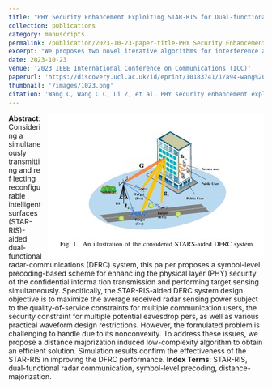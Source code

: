 ```yaml
---
title: "PHY Security Enhancement Exploiting STAR-RIS for Dual-functional Radar-Communication "
collection: publications
category: manuscripts
permalink: /publication/2023-10-23-paper-title-PHY Security Enhancement Exploiting STAR-RIS for Dual-functional Radar-Communication.md
excerpt: "We proposes two novel iterative algorithms for interference alignment (IA) with symbol extensions in MIMO interference channels. The first algorithm minimizes the maximum per-user mean square error (MSE) while preserving the dimensionality of the desired signal. The second algorithm maximizes each receiver’s SINR while preserving the dimensionality of the desired signal."
date: 2023-10-23
venue: '2023 IEEE International Conference on Communications (ICC)'
paperurl: 'https://discovery.ucl.ac.uk/id/eprint/10183741/1/a94-wang%20final.pdf'
thumbnail: '/images/1023.png'
citation: 'Wang C, Wang C C, Li Z, et al. PHY security enhancement exploiting STAR-RIS for dual-functional radar-communication[C]//2023 IEEE International Conference on Communications Workshops (ICC Workshops). IEEE, 2023: 562-567.'
---
```

<img src="/images/1023.png"  style="float: right; margin-left: 10px;">


**Abstract**: Considering a simultaneously transmitting and re f lecting reconfigurable intelligent surfaces (STAR-RIS)-aided dual-functional radar-communications (DFRC) system, this pa per proposes a symbol-level precoding-based scheme for enhanc ing the physical layer (PHY) security of the confidential informa tion transmission and performing target sensing simultaneously. Specifically, the STAR-RIS-aided DFRC system design objective is to maximize the average received radar sensing power subject to the quality-of-service constraints for multiple communication users, the security constraint for multiple potential eavesdrop pers, as well as various practical waveform design restrictions. However, the formulated problem is challenging to handle due to its nonconvexity. To address these issues, we propose a distance majorization induced low-complexity algorithm to obtain an efficient solution. Simulation results confirm the effectiveness of the STAR-RIS in improving the DFRC performance.
**Index Terms**: STAR-RIS, dual-functional radar communication, symbol-level precoding, distance-majorization.
